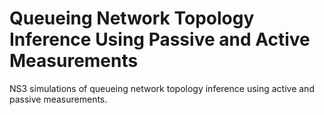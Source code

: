 # Queueing Network Topology Inference Using Passive and Active Measurements
NS3 simulations of queueing network topology inference using active and passive measurements.